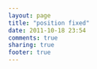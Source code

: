 ```yaml
---
layout: page
title: "position fixed"
date: 2011-10-18 23:54
comments: true
sharing: true
footer: true
---
```

